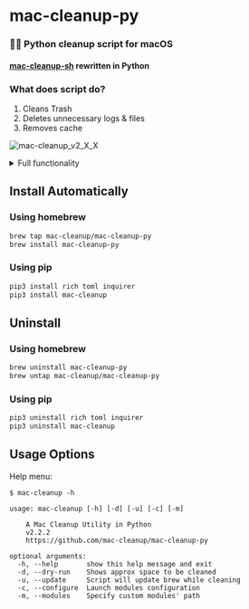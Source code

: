 # mac-cleanup-py

### 👨‍💻 Python cleanup script for macOS 

#### [mac-cleanup-sh](https://github.com/mac-cleanup/mac-cleanup-sh) rewritten in Python


### What does script do?

1. Cleans Trash
2. Deletes unnecessary logs & files
3. Removes cache

![mac-cleanup_v2_X_X](https://user-images.githubusercontent.com/44712637/183507992-03466528-ddb1-4370-852c-9ef8dc008a11.gif)

<details>
   <summary>
   Full functionality
   </summary>

  * Empty the Trash on All Mounted Volumes and the Main HDD
  * Clear System Log Files
  * Clear Adobe Cache Files
  * Cleanup iOS Applications
  * Remove iOS Device Backups
  * Cleanup Xcode Derived Data and Archives
  * Reset iOS simulators
  * Cleanup Homebrew Cache
  * Cleanup Any Old Versions of Gems
  * Cleanup Dangling Docker Images
  * Purge Inactive Memory
  * Cleanup pip cache
  * Cleanup Pyenv-VirtualEnv Cache
  * Cleanup npm Cache
  * Cleanup Yarn Cache
  * Cleanup Docker Images and Stopped Containers
  * Cleanup CocoaPods Cache Files
  * Cleanup composer cache
  * Cleanup Dropbox cache
  * Remove PhpStorm logs
  * Remove Minecraft logs and cache
  * Remove Steam logs and cache
  * Remove Lunar Client logs and cache
  * Remove Microsoft Teams logs and cache
  * Remove Wget logs and hosts
  * Removes Cacher logs
  * Deletes Android caches
  * Clears Gradle caches
  * Deletes Kite logs
  * Clears Go module cache
  * Clears Poetry cache

</details>



## Install Automatically

### Using homebrew

```bash
brew tap mac-cleanup/mac-cleanup-py
brew install mac-cleanup-py
```

### Using pip

```bash
pip3 install rich toml inquirer 
pip3 install mac-cleanup
```

## Uninstall

### Using homebrew

```bash
brew uninstall mac-cleanup-py
brew untap mac-cleanup/mac-cleanup-py
```

### Using pip

```bash
pip3 uninstall rich toml inquirer 
pip3 uninstall mac-cleanup
```

## Usage Options

Help menu:

```
$ mac-cleanup -h

usage: mac-cleanup [-h] [-d] [-u] [-c] [-m]

    A Mac Cleanup Utility in Python
    v2.2.2
    https://github.com/mac-cleanup/mac-cleanup-py

optional arguments:
  -h, --help       show this help message and exit
  -d, --dry-run    Shows approx space to be cleaned
  -u, --update     Script will update brew while cleaning
  -c, --configure  Launch modules configuration
  -m, --modules    Specify custom modules' path
```
